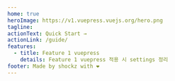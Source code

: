 ```yaml
---
home: true
heroImage: https://v1.vuepress.vuejs.org/hero.png
tagline:
actionText: Quick Start →
actionLink: /guide/
features:
  - title: Feature 1 vuepress
    details: Feature 1 vuepress 적용 시 settings 정리
footer: Made by shockz with ❤️
---
```

